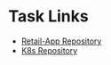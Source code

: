 # Task Links

- [Retail-App Repository](https://github.com/msranjana/Retail-App_kubernetes)
- [K8s Repository](https://github.com/msranjana/ranjana-k8s-manifests)
